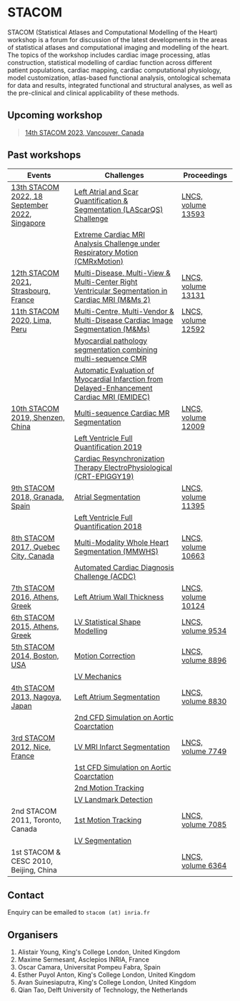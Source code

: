# STACOM

STACOM (Statistical Atlases and Computational Modelling of the Heart) workshop is a forum for discussion of the latest developments in the areas of statistical atlases and computational imaging and modelling of the heart. The topics of the workshop includes cardiac image processing, atlas construction, statistical modelling of cardiac function across different patient populations, cardiac mapping, cardiac computational physiology, model customization, atlas-based functional analysis, ontological schemata for data and results, integrated functional and structural analyses, as well as the pre-clinical and clinical applicability of these methods.

## Upcoming workshop

> [14th STACOM 2023, Vancouver, Canada](https://stacom.github.io/stacom2023/)

## Past workshops

| Events      | Challenges  | Proceedings |
| ---------- | ----------- | ----------- |
| [13th STACOM 2022, 18 September 2022, Singapore](https://stacom.github.io/stacom2022/) | [Left Atrial and Scar Quantification & Segmentation (LAScarQS) Challenge](https://zmiclab.github.io/projects/lascarqs22/) | [LNCS, volume 13593](https://doi.org/10.1007/978-3-031-23443-9) |
| | [Extreme Cardiac MRI Analysis Challenge under Respiratory Motion (CMRxMotion)](http://cmr.miccai.cloud/) |
| [12th STACOM 2021, Strasbourg, France](https://stacom.github.io/stacom2021/)  | [Multi-Disease, Multi-View & Multi-Center Right Ventricular Segmentation in Cardiac MRI (M&Ms 2)](https://www.ub.edu/mnms-2/) | [LNCS, volume 13131](https://link.springer.com/book/10.1007/978-3-030-93722-5) |
| [11th STACOM 2020, Lima, Peru](https://stacom.github.io/stacom2020/)  | [Multi-Centre, Multi-Vendor & Multi-Disease Cardiac Image Segmentation (M&Ms)](https://www.ub.edu/mnms/) | [LNCS, volume 12592](https://link.springer.com/book/10.1007/978-3-030-68107-4) |
|  | [Myocardial pathology segmentation combining multi-sequence CMR](http://www.sdspeople.fudan.edu.cn/zhuangxiahai/0/MyoPS20/) |  |
|  | [Automatic Evaluation of Myocardial Infarction from Delayed-Enhancement Cardiac MRI (EMIDEC)](http://emidec.com/) |  |
| [10th STACOM 2019, Shenzen, China](https://stacom.github.io/stacom2019/)  | [Multi-sequence Cardiac MR Segmentation](https://zmiclab.github.io/zxh/0/mscmrseg19/) | [LNCS, volume 12009](https://link.springer.com/book/10.1007/978-3-030-39074-7) |
|  | [Left Ventricle Full Quantification 2019](https://lvquan19.github.io/) |  |
|  | [Cardiac Resynchronization Therapy ElectroPhysiological (CRT-EPIGGY19)](http://crt-epiggy19.surge.sh/) |  |
| [9th STACOM 2018, Granada, Spain](https://stacom.github.io/stacom2018/)  | [Atrial Segmentation](https://www.cardiacatlas.org/atriaseg2018-challenge/) | [LNCS, volume 11395](https://link.springer.com/book/10.1007/978-3-030-12029-0) |
|  | [Left Ventricle Full Quantification 2018](https://lvquan18.github.io/) |  |
| [8th STACOM 2017, Quebec City, Canada](https://stacom.github.io/stacom2017/)  | [Multi-Modality Whole Heart Segmentation (MMWHS)](http://www.sdspeople.fudan.edu.cn/zhuangxiahai/0/mmwhs/) | [LNCS, volume 10663](http://dx.doi.org/10.1007/978-3-319-75541-0) |
|  | [Automated Cardiac Diagnosis Challenge (ACDC)](https://www.creatis.insa-lyon.fr/Challenge/acdc/) |  |
| [7th STACOM 2016, Athens, Greek](http://stacom2016.cardiacatlas.org/)  | [Left Atrium Wall Thickness](http://www.doc.ic.ac.uk/~rkarim/la_lv_framework/wall/index.html) | [LNCS, volume 10124](https://link.springer.com/book/10.1007/978-3-319-52718-5) |
| [6th STACOM 2015, Athens, Greek](http://stacom.cardiacatlas.org/stacom2015/capwebprd01.its.auckland.ac.nz/web/stacom2015.html)  | [LV Statistical Shape Modelling](http://www.cardiacatlas.org/?p=412) | [LNCS, volume 9534](https://link.springer.com/book/10.1007/978-3-319-28712-6) |
| [5th STACOM 2014, Boston, USA](http://stacom.cardiacatlas.org/stacom2014)  | [Motion Correction](http://www.cardiacatlas.org/challenges/moco-perfusion-challenge/) | [LNCS, volume 8896](https://link.springer.com/book/10.1007/978-3-319-14678-2) |
|  | [LV Mechanics](http://stacom.cardiacatlas.org/stacom2014/capwebprd01.its.auckland.ac.nz/web/stacom2014/lv-mechanics-challenge.html) |  |
| [4th STACOM 2013, Nagoya, Japan](http://stacom.cardiacatlas.org/stacom2013)  | [Left Atrium Segmentation](http://www.cardiacatlas.org/?p=410) | [LNCS, volume 8830](https://link.springer.com/book/10.1007/978-3-642-54268-8) |
|  | [2nd CFD Simulation on Aortic Coarctation](http://www.vascularmodel.org/miccai2013) |  |
| [3rd STACOM 2012, Nice, France](http://www.physense.org/stacom2012/)  | [LV MRI Infarct Segmentation](http://stacom.cardiacatlas.org/ventricular-infarction-challenge) | [LNCS, volume 7749](https://link.springer.com/book/10.1007/978-3-642-36961-2) |
|  | [1st CFD Simulation on Aortic Coarctation](http://www.vascularmodel.org/miccai2012/) |  |
|  | [2nd Motion Tracking](http://www.physense.org/stacom2012/index.php?option=com_content&view=article&id=42&Itemid=22) |  |
|  | [LV Landmark Detection](http://stacom.cardiacatlas.org/?p=71) |  |
| 2nd STACOM 2011, Toronto, Canada  | [1st Motion Tracking](http://www.cardiacatlas.org/challenges/motion-tracking-challenge/) | [LNCS, volume 7085](https://link.springer.com/book/10.1007/978-3-642-28326-0) |
| | [LV Segmentation](http://www.cardiacatlas.org/?p=402) | |
| 1st STACOM & CESC 2010, Beijing, China |  | [LNCS, volume 6364](https://link.springer.com/book/10.1007/978-3-642-15835-3) |

## Contact

Enquiry can be emailed to `stacom (at) inria.fr`

## Organisers

1. Alistair Young, King's College London, United Kingdom
2. Maxime Sermesant, Asclepios INRIA, France
3. Oscar Camara, Universitat Pompeu Fabra, Spain
4. Esther Puyol Anton, King's College London, United Kingdom
5. Avan Suinesiaputra, King's College London, United Kingdom
6. Qian Tao, Delft University of Technology, the Netherlands

